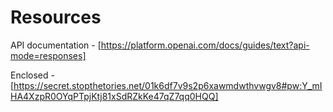 # Resources

API documentation - [https://platform.openai.com/docs/guides/text?api-mode=responses]

Enclosed - [https://secret.stopthetories.net/01k6df7v9s2p6xawmdwthvwgv8#pw:Y_mIHA4XzpR0OYqPTpjKtj81xSdRZkKe47qZ7qq0HQQ]